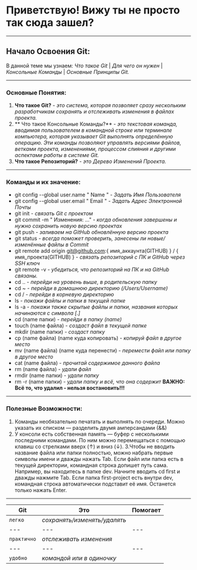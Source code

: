 # **Приветствую! Вижу ты не просто так сюда зашел?**

----

## **Начало Освоения Git:**
В данной теме мы узнаем: *Что такое Git* | *Для чего он нужен* | *Консольные Команды* | *Основные Принципы Git.*
 
----

### **Основные Понятия:**
1. **Что такое Git?** - *это система, которая позволяет сразу нескольким разработчикам сохранять и отслеживать изменения в файлах проекта.*
2. ** Что такое Консольные Команды?** - *это текстовая команда, вводимая пользователем в командной строке или терминале компьютера, которая указывает Git выполнять определённую операцию. Эти команды позволяют управлять версиями файлов, ветками проекта, изменениями, процессом слияния и другими аспектами работы в системе Git.*
3. **Что такое Репозиторий?** - *это Дерево Изменений Проекта.*

----

### **Команды и их значение:**
+ git config --global user.name " Name " - *Задать Имя Пользователя*
+ git config --global user.email " Email " - *Задать Адрес Электронной Почты*
+ git init - *связать Git с проектом*
+ git commit -m " Изменения: ..." - *когда обновления завершены и нужно сохранить новую версию проектах*
+ git push - *заливаем на GitHub обновлённую версию проекта*
+ git status - *всегда поможет проверить, занесены ли новые/изменённые файлы в Commit*
+ git remote add origin git@github.com:{   имя_аккаунта(GITHUB)   } / {   имя_проекта(GITHUB)   } - *связать репозиторий с ПК и GitHub через SSH ключ*
+ git remote -v - *убедиться, что репозиторий на ПК и на GitHub связаны.*
+ cd ..  - *перейди на уровень выше, в родительскую папку*
+ cd ~  - *перейди в домашнюю директорию (/Users/Username)*
+ cd /  -  *перейди в корневую директорию*
+ ls -  *покажи файлы и папки в текущей папке*
+ ls -a  - *покажи также скрытые файлы и папки, названия которых начинаются с символа [.]*
+ cd (name папки)  - *перейди в папку (name)*
+ touch (name файла)  - *создаст файл в текущей папке*
+ mkdir (name папки)  - *создаст папку*
+ cp (name файла) (name куда копировать) - *копируй файл в другое место*
+ mv (name файла) (name куда перенести) - *перемести файл или папку в другое место*
+ cat (name файла) - *прочитай содержимое данного файла*
+ rm (name файла) - *удали файл*
+ rmdir (name папки) - *удали папку*
+ rm -r (name папки) - *удали папку и всё, что она содержит*
**ВАЖНО: Всё то, что удалил - __нельзя востановить!!!__**

----

### **Полезные Возможности:**
1. Команды необязательно печатать и выполнять по очереди. Можно указать их списком — разделить двумя амперсандами (&&)
2. У консоли есть собственная память — буфер с несколькими последними командами. По ним можно перемещаться с помощью клавиш со стрелками вверх (↑) и вниз (↓).
3.Чтобы не вводить название файла или папки полностью, можно набрать первые символы имени и дважды нажать Tab. Если файл или папка есть в текущей директории, командная строка допишет путь сама.
Например, вы находитесь в папке dev. Начните вводить cd first и дважды нажмите Tab. Если папка first-project есть внутри dev, командная строка автоматически подставит её имя. Останется только нажать Enter.

----


Git | Это | Помогает
--- | --- | --- 
 | `легко` | *сохранять/изменять/удалять*
--- | --- | ---
 | `практично` | *отслеживать изменения*
--- | --- | ---
 | `удобно` | *командой или в одиночку*
